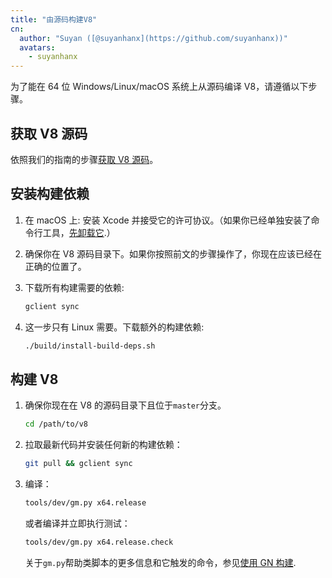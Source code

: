 ```yaml
---
title: "由源码构建V8"
cn:
  author: "Suyan ([@suyanhanx](https://github.com/suyanhanx))"
  avatars:
    - suyanhanx
---
```


为了能在 64 位 Windows/Linux/macOS 系统上从源码编译 V8，请遵循以下步骤。

## 获取 V8 源码

依照我们的指南的步骤[获取 V8 源码](/src/docs/source-code)。

## 安装构建依赖

1. 在 macOS 上: 安装 Xcode 并接受它的许可协议。（如果你已经单独安装了命令行工具，[先卸载它](https://bugs.chromium.org/p/chromium/issues/detail?id=729990#c1).）

2. 确保你在 V8 源码目录下。如果你按照前文的步骤操作了，你现在应该已经在正确的位置了。

3. 下载所有构建需要的依赖:

   ```bash
   gclient sync
   ```

4. 这一步只有 Linux 需要。下载额外的构建依赖:

   ```bash
   ./build/install-build-deps.sh
   ```

## 构建 V8

1. 确保你现在在 V8 的源码目录下且位于`master`分支。

   ```bash
   cd /path/to/v8
   ```

2. 拉取最新代码并安装任何新的构建依赖：

   ```bash
   git pull && gclient sync
   ```

3. 编译：

   ```bash
   tools/dev/gm.py x64.release
   ```

   或者编译并立即执行测试：

   ```bash
   tools/dev/gm.py x64.release.check
   ```

   关于`gm.py`帮助类脚本的更多信息和它触发的命令，参见[使用 GN 构建](/src/docs/build-gn).
